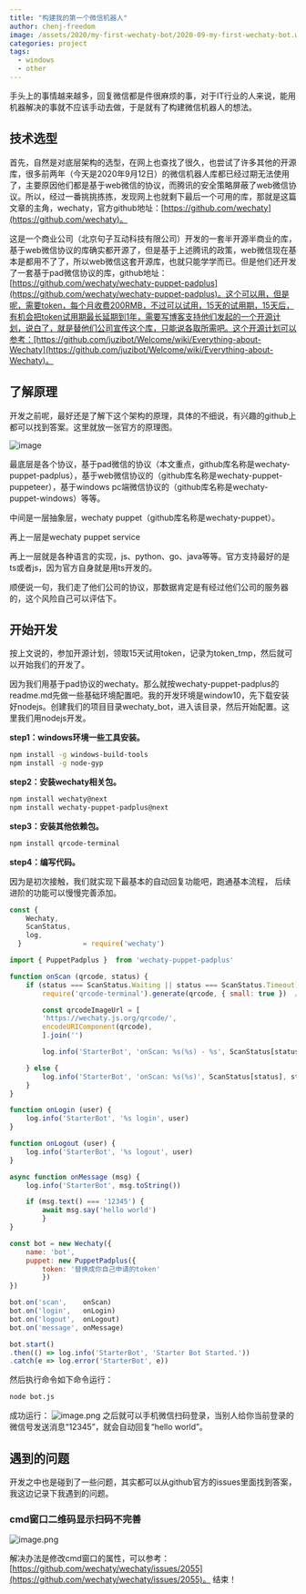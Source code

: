 ```yaml
---
title: "构建我的第一个微信机器人"
author: chenj-freedom
image: /assets/2020/my-first-wechaty-bot/2020-09-my-first-wechaty-bot.webp
categories: project
tags:
  - windows
  - other
---
```


手头上的事情越来越多，回复微信都是件很麻烦的事，对于IT行业的人来说，能用机器解决的事就不应该手动去做，于是就有了构建微信机器人的想法。

## 技术选型

首先，自然是对底层架构的选型，在网上也查找了很久，也尝试了许多其他的开源库，很多前两年（今天是2020年9月12日）的微信机器人库都已经过期无法使用了，主要原因他们都是基于web微信的协议，而腾讯的安全策略屏蔽了web微信协议。所以，经过一番挑挑拣拣，发现网上也就剩下最后一个可用的库，那就是这篇文章的主角，wechaty，官方github地址：[https://github.com/wechaty](https://github.com/wechaty)。

这是一个商业公司（北京句子互动科技有限公司）开发的一套半开源半商业的库，基于web微信协议的库确实都开源了，但是基于上述腾讯的政策，web微信现在基本是都用不了了，所以web微信这套开源库，也就只能学学而已。但是他们还开发了一套基于pad微信协议的库，github地址：[https://github.com/wechaty/wechaty-puppet-padplus](https://github.com/wechaty/wechaty-puppet-padplus)。这个可以用，但是呢，需要token，每个月收费200RMB，不过可以试用，15天的试用期，15天后，有机会把token试用期最长延期到1年，需要写博客支持他们发起的一个开源计划，说白了，就是替他们公司宣传这个库，只能说各取所需吧。这个开源计划可以参考：[https://github.com/juzibot/Welcome/wiki/Everything-about-Wechaty](https://github.com/juzibot/Welcome/wiki/Everything-about-Wechaty)。

## 了解原理

开发之前呢，最好还是了解下这个架构的原理，具体的不细说，有兴趣的github上都可以找到答案。这里就放一张官方的原理图。

![image](/assets/2020/my-first-wechaty-bot/1.webp)

最底层是各个协议，基于pad微信的协议（本文重点，github库名称是wechaty-puppet-padplus），基于web微信协议的（github库名称是wechaty-puppet-puppeteer），基于windows pc端微信协议的（github库名称是wechaty-puppet-windows）等等。

中间是一层抽象层，wechaty puppet（github库名称是wechaty-puppet）。

再上一层是wechaty puppet service

再上一层就是各种语言的实现，js、python、go、java等等。官方支持最好的是ts或者js，因为官方自身就是用ts开发的。

顺便说一句，我们走了他们公司的协议，那数据肯定是有经过他们公司的服务器的，这个风险自己可以评估下。

## 开始开发

按上文说的，参加开源计划，领取15天试用token，记录为token_tmp，然后就可以开始我们的开发了。

因为我们用基于pad协议的wechaty。那么就按wechaty-puppet-padplus的readme.md先做一些基础环境配置吧。我的开发环境是window10，先下载安装好nodejs。创建我们的项目目录wechaty_bot，进入该目录，然后开始配置。这里我们用nodejs开发。

**step1：windows环境一些工具安装。**

```bash
npm install -g windows-build-tools
npm install -g node-gyp
```

**step2：安装wechaty相关包。**

```bash
npm install wechaty@next
npm install wechaty-puppet-padplus@next
```

**step3：安装其他依赖包。**

```bash
npm install qrcode-terminal
```

**step4：编写代码。**

因为是初次接触，我们就实现下最基本的自动回复功能吧，跑通基本流程， 后续进阶的功能可以慢慢完善添加。

```javascript
const {
    Wechaty,
    ScanStatus,
    log,
  }               = require('wechaty')

import { PuppetPadplus }  from 'wechaty-puppet-padplus'

function onScan (qrcode, status) {
    if (status === ScanStatus.Waiting || status === ScanStatus.Timeout) {
        require('qrcode-terminal').generate(qrcode, { small: true })  // show qrcode on console

        const qrcodeImageUrl = [
        'https://wechaty.js.org/qrcode/',
        encodeURIComponent(qrcode),
        ].join('')

        log.info('StarterBot', 'onScan: %s(%s) - %s', ScanStatus[status], status, qrcodeImageUrl)

    } else {
        log.info('StarterBot', 'onScan: %s(%s)', ScanStatus[status], status)
    }
}

function onLogin (user) {
    log.info('StarterBot', '%s login', user)
}

function onLogout (user) {
    log.info('StarterBot', '%s logout', user)
}

async function onMessage (msg) {
    log.info('StarterBot', msg.toString())

    if (msg.text() === '12345') {
        await msg.say('hello world')
        }
}

const bot = new Wechaty({
    name: 'bot',
    puppet: new PuppetPadplus({
        token: '替换成你自己申请的token'
        })
})

bot.on('scan',    onScan)
bot.on('login',   onLogin)
bot.on('logout',  onLogout)
bot.on('message', onMessage)

bot.start()
.then(() => log.info('StarterBot', 'Starter Bot Started.'))
.catch(e => log.error('StarterBot', e))
```

然后执行命令如下命令运行：

```bash
node bot.js
```

成功运行：
![image.png](/assets/2020/my-first-wechaty-bot/2.webp)
之后就可以手机微信扫码登录，当别人给你当前登录的微信号发送消息“12345”，就会自动回复“hello world”。

## 遇到的问题

开发之中也是碰到了一些问题，其实都可以从github官方的issues里面找到答案，我这边记录下我遇到的问题。

### cmd窗口二维码显示扫码不完善

![image.png](/assets/2020/my-first-wechaty-bot/3.webp)

解决办法是修改cmd窗口的属性，可以参考：[https://github.com/wechaty/wechaty/issues/2055](https://github.com/wechaty/wechaty/issues/2055)。
结束！
